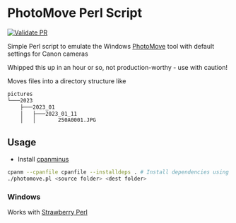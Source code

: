 # PhotoMove Perl Script

[![Validate PR](https://github.com/benbristow/photomove-perl/actions/workflows/main.yml/badge.svg)](https://github.com/benbristow/photomove-perl/actions/workflows/main.yml)

Simple Perl script to emulate the Windows [PhotoMove](https://www.mjbpix.com/automatically-move-photos-to-directories-or-folders-based-on-exif-date/) tool with default settings for Canon cameras

Whipped this up in an hour or so, not production-worthy - use with caution!

Moves files into a directory structure like

```bash
pictures
└───2023
    ├───2023_01
    │   ├───2023_01_11
    │   │       250A0001.JPG
```

## Usage

* Install [cpanminus](https://metacpan.org/pod/App::cpanminus)

```bash
cpanm --cpanfile cpanfile --installdeps . # Install dependencies using cpanminus
./photomove.pl <source folder> <dest folder>
```

### Windows

Works with [Strawberry Perl](https://strawberryperl.com/)